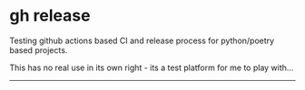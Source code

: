 # gh release

Testing github actions based CI and release process for python/poetry based
projects.

This has no real use in its own right - its a test platform for me to play
with...

----
